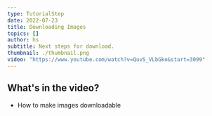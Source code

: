 ```yaml
---
type: TutorialStep
date: 2022-07-23
title: Downloading Images
topics: []
author: hs
subtitle: Next steps for download.
thumbnail: ./thumbnail.png
video: "https://www.youtube.com/watch?v=QuvS_VLbGko&start=3099"
---
```


## What's in the video?

- How to make images downloadable
